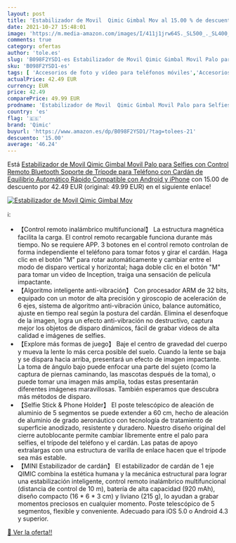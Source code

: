 ```yaml
---
layout: post
title: 'Estabilizador de Movil  Qimic Gimbal Mov al 15.00 % de descuento'
date: 2021-10-27 15:48:01
image: 'https://m.media-amazon.com/images/I/411j1jrw64S._SL500_._SL400_.jpg'
comments: true
category: ofertas
author: 'tole.es'
slug: 'B098F2YSD1-es Estabilizador de Movil Qimic Gimbal Movil Palo para...'
sku: 'B098F2YSD1-es'
tags: [ 'Accesorios de foto y vídeo para teléfonos móviles','Accesorios para móviles','Comunicación móvil y accesorios','Electrónica','Estabilizadores y gimbals de mano para teléfono móvil','android','qimic', ]
actualPrice: 42.49 EUR
currency: EUR
price: 42.49
comparePrice: 49.99 EUR
prodname: 'Estabilizador de Movil  Qimic Gimbal Movil Palo para Selfies con Control Remoto Bluetooth  Soporte de Trípode para Teléfono con Cardán de Equilibrio Automático Rápido Compatible con Android y iPhone'
country: 'es'
flag: '🇪🇸'
brand: 'Qimic'
buyurl: 'https://www.amazon.es/dp/B098F2YSD1/?tag=tolees-21'
descuento: '15.00'
average: '46.24'
---
```


Está [Estabilizador de Movil  Qimic Gimbal Movil Palo para Selfies con Control Remoto Bluetooth  Soporte de Trípode para Teléfono con Cardán de Equilibrio Automático Rápido Compatible con Android y iPhone](https://www.amazon.es/dp/B098F2YSD1/?tag=tolees-21) con 15.00 de descuento por 42.49 EUR (original: 49.99 EUR) en el siguiente enlace!

[![Estabilizador de Movil  Qimic Gimbal Mov](https://m.media-amazon.com/images/I/411j1jrw64S._SL500_._SL400_.jpg)](https://www.amazon.es/dp/B098F2YSD1/?tag=tolees-21)

ℹ️:

- 【Control remoto inalámbrico multifuncional】 La estructura magnética facilita la carga. El control remoto recargable funciona durante más tiempo. No se requiere APP. 3 botones en el control remoto controlan de forma independiente el teléfono para tomar fotos y girar el cardán. Haga clic en el botón "M" para rotar automáticamente y cambiar entre el modo de disparo vertical y horizontal; haga doble clic en el botón "M" para tomar un video de Inception, traiga una sensación de película impactante.
- 【Algoritmo inteligente anti-vibración】 Con procesador ARM de 32 bits, equipado con un motor de alta precisión y giroscopio de aceleración de 6 ejes, sistema de algoritmo anti-vibración único, balance automático, ajuste en tiempo real según la postura del cardán. Elimina el desenfoque de la imagen, logra un efecto anti-vibración no destructivo, captura mejor los objetos de disparo dinámicos, fácil de grabar videos de alta calidad e imágenes de selfies.
- 【Explore más formas de juego】 Baje el centro de gravedad del cuerpo y mueva la lente lo más cerca posible del suelo. Cuando la lente se baja y se dispara hacia arriba, presentará un efecto de imagen impactante. La toma de ángulo bajo puede enfocar una parte del sujeto (como la captura de piernas caminando, las mascotas después de la toma), o puede tomar una imagen más amplia, todas estas presentarán diferentes imágenes maravillosas. También esperamos que descubra más métodos de disparo.
- 【Selfie Stick & Phone Holder】 El poste telescópico de aleación de aluminio de 5 segmentos se puede extender a 60 cm, hecho de aleación de aluminio de grado aeronáutico con tecnología de tratamiento de superficie anodizado, resistente y duradero. Nuestro diseño original del cierre autoblocante permite cambiar libremente entre el palo para selfies, el trípode del teléfono y el cardán. Las patas de apoyo extralargas con una estructura de varilla de enlace hacen que el trípode sea más estable.
- 【MINI Estabilizador de cardán】 El estabilizador de cardán de 1 eje QIMIC combina la estética humana y la mecánica estructural para lograr una estabilización inteligente, control remoto inalámbrico multifuncional (distancia de control de 10 m), batería de alta capacidad (920 mAh), diseño compacto (16 * 6 * 3 cm) y liviano (215 g), lo ayudan a grabar momentos preciosos en cualquier momento. Poste telescópico de 5 segmentos, flexible y conveniente. Adecuado para iOS 5.0 o Android 4.3 y superior.

[🛒 Ver la oferta!!](https://www.amazon.es/dp/B098F2YSD1/?tag=tolees-21)
